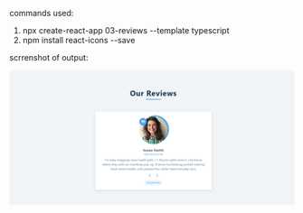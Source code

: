 commands used:

1. npx create-react-app 03-reviews --template typescript
2. npm install react-icons --save

scrrenshot of output:

<img src="03-review.png">
